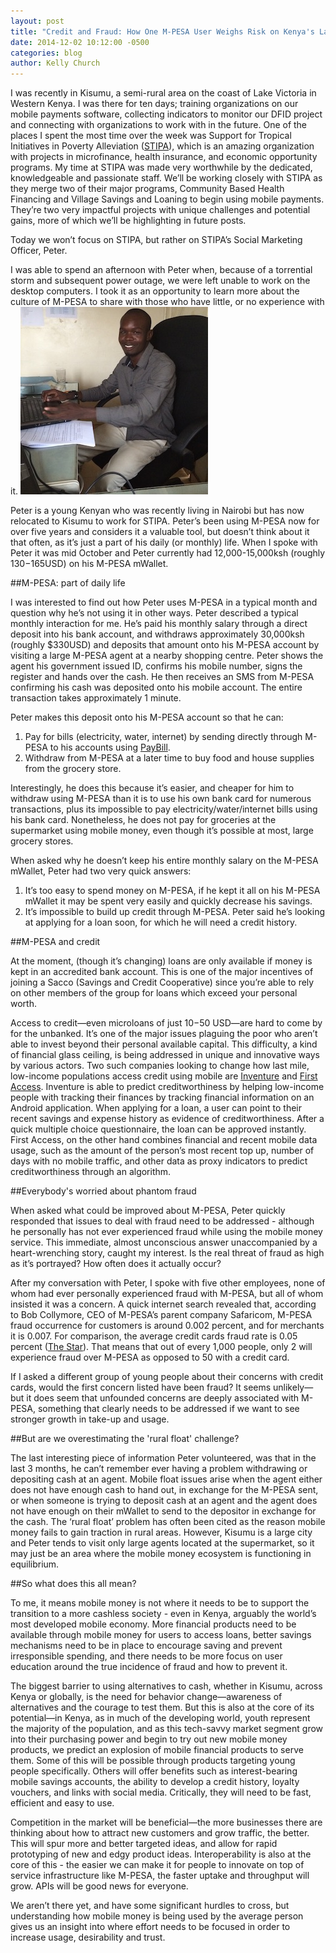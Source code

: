 ```yaml
---
layout: post 
title: "Credit and Fraud: How One M-PESA User Weighs Risk on Kenya's Largest Mobile Money Platform"
date: 2014-12-02 10:12:00 -0500
categories: blog
author: Kelly Church
---
```


I was recently in Kisumu, a semi-rural area on the coast of Lake Victoria in Western Kenya. I was there for ten days; training organizations on our mobile payments software, collecting indicators to monitor our DFID project and connecting with organizations to work with in the future. One of the places I spent the most time over the week was Support for Tropical Initiatives in Poverty Alleviation ([STIPA](http://www.stipakenya.org/)), which is an amazing organization with projects in microfinance, health insurance, and economic opportunity programs. My time at STIPA was made very worthwhile by the dedicated, knowledgeable and passionate staff. We’ll be working closely with STIPA as they merge two of their major programs, Community Based Health Financing and Village Savings and Loaning to begin using mobile payments. They’re two very impactful projects with unique challenges and potential gains, more of which we’ll be highlighting in future posts. 

Today we won’t focus on STIPA, but rather on STIPA’s Social Marketing Officer, Peter. 

 I was able to spend an afternoon with Peter when, because of a torrential storm and subsequent power outage, we were left unable to work on the desktop computers. I took it as an opportunity to learn more about the culture of M-PESA to share with those who have little, or no experience with it. ![Peter](/images/post_images/peter.jpg)

Peter is a young Kenyan who was recently living in Nairobi but has now relocated to Kisumu to work for STIPA. Peter’s been using M-PESA now for over five years and considers it a valuable tool, but doesn’t think about it that often, as it’s just a part of his daily (or monthly) life. When I spoke with Peter it was mid October and Peter currently had 12,000-15,000ksh (roughly $130-$165USD) on his M-PESA mWallet. 

##M-PESA: part of daily life

I was interested to find out how Peter uses M-PESA in a typical month and question why he’s not using it in other ways. Peter described a typical monthly interaction for me. 
He’s paid his monthly salary through a direct deposit into his bank account, and withdraws approximately 30,000ksh (roughly $330USD) and deposits that amount onto his M-PESA account by visiting a large M-PESA agent at a nearby shopping centre. Peter shows the agent his government issued ID, confirms his mobile number, signs the register and hands over the cash. He then receives an SMS from M-PESA confirming his cash was deposited onto his mobile account. The entire transaction takes approximately 1 minute. 

Peter makes this deposit onto his M-PESA account so that he can: 
1. Pay for bills (electricity, water, internet) by sending directly through M-PESA to his accounts using [PayBill](http://www.safaricom.co.ke/personal/m-pesa/m-pesa-services-tariffs/paybill/pay-bill). 
2. Withdraw from M-PESA at a later time to buy food and house supplies from the grocery store.

Interestingly, he does this because it’s easier, and cheaper for him to withdraw using M-PESA than it is to use his own bank card for numerous transactions, plus its impossible to pay electricity/water/internet bills using his bank card. Nonetheless, he does not pay for groceries at the supermarket using mobile money, even though it’s possible at most, large grocery stores. 

When asked why he doesn’t keep his entire monthly salary on the M-PESA mWallet, Peter had two very quick answers: 

1. It’s too easy to spend money on M-PESA, if he kept it all on his M-PESA mWallet it may be spent very easily and quickly decrease his savings. 
2. It’s impossible to build up credit through M-PESA. Peter said he’s looking at applying for a loan soon, for which he will need a credit history.

##M-PESA and credit

At the moment, (though it’s changing) loans are only available if money is kept in an accredited bank account. This is one of the major incentives of joining a Sacco (Savings and Credit Cooperative) since you’re able to rely on other members of the group for loans which exceed your personal worth. 

Access to credit&mdash;even microloans of just $10-$50 USD&mdash;are hard to come by for the unbanked. It’s one of the major issues plaguing the poor who aren’t able to invest beyond their personal available capital. This difficulty, a kind of financial glass ceiling, is being addressed in unique and innovative ways by various actors. Two such companies looking to change how last mile, low-income populations access credit using mobile are [Inventure](http://inventure.com) and [First Access](http://www.firstaccessmarket.com). Inventure is able to predict creditworthiness by helping low-income people with tracking their finances by tracking financial information on an Android application. When applying for a loan, a user can point to their recent savings and expense history as evidence of creditworthiness. After a quick multiple choice questionnaire, the loan can be approved instantly. First Access, on the other hand combines financial and recent mobile data usage, such as the amount of the person’s most recent top up, number of days with no mobile traffic, and other data as proxy indicators to predict creditworthiness through an algorithm. 

##Everybody's worried about phantom fraud

When asked what could be improved about M-PESA, Peter quickly responded that issues to deal with fraud need to be addressed - although he personally has not ever experienced fraud while using the mobile money service. This immediate, almost unconscious answer unaccompanied by a heart-wrenching story, caught my interest. Is the real threat of fraud as high as it’s portrayed? How often does it actually occur? 

After my conversation with Peter, I spoke with five other employees, none of whom had ever personally experienced fraud with M-PESA, but all of whom insisted it was a concern. A quick internet search revealed that, according to Bob Collymore, CEO of M-PESA’s parent company Safaricom, M-PESA fraud occurrence for customers is around 0.002 percent, and for merchants it is 0.007. For comparison, the average credit cards fraud rate is 0.05 percent ([The Star](http://www.the-star.co.ke/news/article-117102/m-pesa-fraud-losses-less-1-safaricom)). That means that out of every 1,000 people, only 2 will experience fraud over M-PESA as opposed to 50 with a credit card. 

If I asked a different group of young people about their concerns with credit cards, would the first concern listed have been fraud? It seems unlikely&mdash;but it does seem that unfounded concerns are deeply associated with M-PESA, something that clearly needs to be addressed if we want to see stronger growth in take-up and usage. 

##But are we overestimating the 'rural float' challenge?

The last interesting piece of information Peter volunteered, was that in the last 3 months, he can’t remember ever having a problem withdrawing or depositing cash at an agent. Mobile float issues arise when the agent either does not have enough cash to hand out, in exchange for the M-PESA sent, or when someone is trying to deposit cash at an agent and the agent does not have enough on their mWallet to send to the depositor in exchange for the cash. The ‘rural float’ problem has often been cited as the reason mobile money fails to gain traction in rural areas. However, Kisumu is a large city and Peter tends to visit only large agents located at the supermarket, so it may just be an area where the mobile money ecosystem is functioning in equilibrium. 

##So what does this all mean? 

To me, it means mobile money is not where it needs to be to support the transition to a more cashless society - even in Kenya, arguably the world’s most developed mobile economy. More financial products need to be available through mobile money for users to access loans, better savings mechanisms need to be in place to encourage saving and prevent irresponsible spending, and there needs to be more focus on user education around the true incidence of fraud and how to prevent it. 

The biggest barrier to using alternatives to cash, whether in Kisumu, across Kenya or globally, is the need for behavior change&mdash;awareness of alternatives and the courage to test them. But this is also at the core of its potential&mdash;in Kenya, as in much of the developing world, youth represent the majority of the population, and as this tech-savvy market segment grow into their purchasing power and begin to try out new mobile money products, we predict an explosion of mobile financial products to serve them. Some of this will be possible through products targeting young people specifically. Others will offer benefits such as interest-bearing mobile savings accounts, the ability to develop a credit history, loyalty vouchers, and links with social media. Critically, they will need to be fast, efficient and easy to use. 

Competition in the market will be beneficial&mdash;the more businesses there are thinking about how to attract new customers and grow traffic, the better. This will spur more and better targeted ideas, and allow for rapid prototyping of new and edgy product ideas. Interoperability is also at the core of this - the easier we can make it for people to innovate on top of service infrastructure like M-PESA, the faster uptake and throughput will grow. APIs will be good news for everyone. 

We aren’t there yet, and have some significant hurdles to cross, but understanding how mobile money is being used by the average person gives us an insight into where effort needs to be focused in order to increase usage, desirability and trust. 
